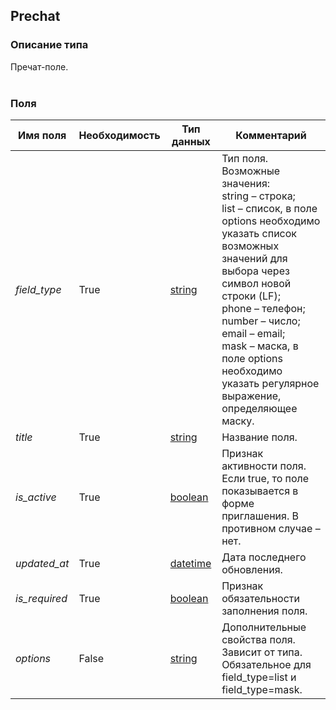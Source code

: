 
## Prechat

### Описание типа
Пречат-поле.<br/><br/>
### Поля

| Имя поля | Необходимость | Тип данных | Комментарий |
|---|---|---|---|
|*field_type*|True|[string](/docs/types/string.md)|Тип поля.<br/>Возможные значения:<br/>string – строка;<br/>list – список, в поле options необходимо указать список возможных значений для выбора через символ новой строки (LF);<br/>phone – телефон;<br/>number – число;<br/>email – email;<br/>mask – маска, в поле options необходимо указать регулярное выражение, определяющее маску.<br/>|
|*title*|True|[string](/docs/types/string.md)|Название поля.<br/>|
|*is_active*|True|[boolean](/docs/types/boolean.md)|Признак активности поля.<br/>Если true, то поле показывается в форме приглашения. В противном случае – нет.<br/>|
|*updated_at*|True|[datetime](/docs/types/datetime.md)|Дата последнего обновления.<br/>|
|*is_required*|True|[boolean](/docs/types/boolean.md)|Признак обязательности заполнения поля.<br/>|
|*options*|False|[string](/docs/types/string.md)|Дополнительные свойства поля. Зависит от типа.<br/>Обязательное для field_type=list и field_type=mask.<br/>|
